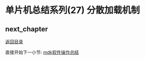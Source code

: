 # 单片机总结系列(27) 分散加载机制

## next_chapter

[返回目录](./../README.md)

直接开始下一小节: [mdk软件操作总结](./chx3.mdk_notes.md)
